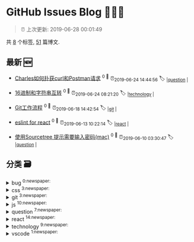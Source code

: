 
# GitHub Issues Blog :tada::tada::tada:
    
> :alarm_clock: 上次更新: 2019-06-28 00:01:49
    
共 [8](https://github.com/xuya227939/blog/labels) 个标签, [51](https://github.com/xuya227939/blog/issues) 篇博文.
## 最新 :new: 
- [Charles如何扑获curl和Postman请求](https://github.com/xuya227939/blog/issues/66) <sup>0 :speech_balloon:</sup>  			 :alarm_clock:<sub>2019-06-24 14:44:56</sub> 
 :label: 	<sub>|</sub><sub>[question](https://github.com/xuya227939/blog/labels/question)	|	</sub>

- [16进制和字符串互转](https://github.com/xuya227939/blog/issues/65) <sup>0 :speech_balloon:</sup>  			 :alarm_clock:<sub>2019-06-24 08:21:20</sub> 
 :label: 	<sub>|</sub><sub>[technology](https://github.com/xuya227939/blog/labels/technology)	|	</sub>

- [Git工作流程](https://github.com/xuya227939/blog/issues/64) <sup>0 :speech_balloon:</sup>  			 :alarm_clock:<sub>2019-06-18 14:42:54</sub> 
 :label: 	<sub>|</sub><sub>[git](https://github.com/xuya227939/blog/labels/git)	|	</sub>

- [eslint for react](https://github.com/xuya227939/blog/issues/63) <sup>0 :speech_balloon:</sup>  			 :alarm_clock:<sub>2019-06-13 10:22:14</sub> 
 :label: 	<sub>|</sub><sub>[react](https://github.com/xuya227939/blog/labels/react)	|	</sub>

- [使用Sourcetree 提示需要输入密码(mac)](https://github.com/xuya227939/blog/issues/62) <sup>0 :speech_balloon:</sup>  			 :alarm_clock:<sub>2019-06-10 03:30:47</sub> 
 :label: 	<sub>|</sub><sub>[question](https://github.com/xuya227939/blog/labels/question)	|	</sub>

## 分类  :card_file_box: 

<details>
<summary>bug	<sup>0:newspaper:</sup></summary>



</details>

<details>
<summary>css	<sup>3:newspaper:</sup></summary>

- [垂直居中](https://github.com/xuya227939/blog/issues/32)  <sup>0 :speech_balloon:</sup>  	 :alarm_clock:<sub>2018-09-27 11:14:57</sub> 
- [水平居中](https://github.com/xuya227939/blog/issues/31)  <sup>0 :speech_balloon:</sup>  	 :alarm_clock:<sub>2018-09-27 11:14:10</sub> 
- [CSS盒模型](https://github.com/xuya227939/blog/issues/21)  <sup>0 :speech_balloon:</sup>  	 :alarm_clock:<sub>2018-07-23 07:20:49</sub> 


</details>

<details>
<summary>git	<sup>3:newspaper:</sup></summary>

- [Git工作流程](https://github.com/xuya227939/blog/issues/64)  <sup>0 :speech_balloon:</sup>  	 :alarm_clock:<sub>2019-06-18 14:42:54</sub> 
- [Git常用命令](https://github.com/xuya227939/blog/issues/36)  <sup>0 :speech_balloon:</sup>  	 :alarm_clock:<sub>2018-11-04 09:34:11</sub> 
- [github本地配置和全局配置](https://github.com/xuya227939/blog/issues/35)  <sup>0 :speech_balloon:</sup>  	 :alarm_clock:<sub>2018-10-25 08:43:53</sub> 


</details>

<details>
<summary>js	<sup>10:newspaper:</sup></summary>

- [js实现deepCopy](https://github.com/xuya227939/blog/issues/46)  <sup>0 :speech_balloon:</sup>  	 :alarm_clock:<sub>2019-03-12 02:18:02</sub> 
- [精通Js(持续更新)](https://github.com/xuya227939/blog/issues/40)  <sup>0 :speech_balloon:</sup>  	 :alarm_clock:<sub>2018-12-21 03:26:56</sub> 
- [javascript 运行机制类文章](https://github.com/xuya227939/blog/issues/33)  <sup>0 :speech_balloon:</sup>  	 :alarm_clock:<sub>2018-09-29 06:51:02</sub> 
- [es6知识点](https://github.com/xuya227939/blog/issues/28)  <sup>0 :speech_balloon:</sup>  	 :alarm_clock:<sub>2018-08-30 12:12:45</sub> 
- [JS垃圾回收机制](https://github.com/xuya227939/blog/issues/22)  <sup>0 :speech_balloon:</sup>  	 :alarm_clock:<sub>2018-07-23 07:30:03</sub> 
- [Js实现队列](https://github.com/xuya227939/blog/issues/20)  <sup>0 :speech_balloon:</sup>  	 :alarm_clock:<sub>2018-07-19 02:08:43</sub> 
- [Js实现出入栈操作](https://github.com/xuya227939/blog/issues/18)  <sup>0 :speech_balloon:</sup>  	 :alarm_clock:<sub>2018-07-18 01:22:58</sub> 
- [Js实现列表操作](https://github.com/xuya227939/blog/issues/17)  <sup>0 :speech_balloon:</sup>  	 :alarm_clock:<sub>2018-07-17 08:54:16</sub> 
- [Js实现各种排序](https://github.com/xuya227939/blog/issues/16)  <sup>0 :speech_balloon:</sup>  	 :alarm_clock:<sub>2018-07-16 03:23:52</sub> 
- [Js实现斐波那契数列](https://github.com/xuya227939/blog/issues/15)  <sup>0 :speech_balloon:</sup>  	 :alarm_clock:<sub>2018-07-16 03:05:07</sub> 


</details>

<details>
<summary>question	<sup>7:newspaper:</sup></summary>

- [Charles如何扑获curl和Postman请求](https://github.com/xuya227939/blog/issues/66)  <sup>0 :speech_balloon:</sup>  	 :alarm_clock:<sub>2019-06-24 14:44:56</sub> 
- [使用Sourcetree 提示需要输入密码(mac)](https://github.com/xuya227939/blog/issues/62)  <sup>0 :speech_balloon:</sup>  	 :alarm_clock:<sub>2019-06-10 03:30:47</sub> 
- [ERR_SSL_PROTOCOL_ERROR](https://github.com/xuya227939/blog/issues/53)  <sup>0 :speech_balloon:</sup>  	 :alarm_clock:<sub>2019-05-12 12:15:52</sub> 
- [PhantomJS not found on PATH](https://github.com/xuya227939/blog/issues/51)  <sup>0 :speech_balloon:</sup>  	 :alarm_clock:<sub>2019-05-06 08:02:32</sub> 
- [阿里云oss如何通过node.js上传图片](https://github.com/xuya227939/blog/issues/49)  <sup>0 :speech_balloon:</sup>  	 :alarm_clock:<sub>2019-03-29 03:45:46</sub> 
- [Could not execute GraphicsMagick/ImageMagick](https://github.com/xuya227939/blog/issues/14)  <sup>0 :speech_balloon:</sup>  	 :alarm_clock:<sub>2018-06-27 01:35:12</sub> 
- [Nginx&node.js&express配置https](https://github.com/xuya227939/blog/issues/12)  <sup>0 :speech_balloon:</sup>  	 :alarm_clock:<sub>2018-06-25 09:19:07</sub> 


</details>

<details>
<summary>react	<sup>14:newspaper:</sup></summary>

- [eslint for react](https://github.com/xuya227939/blog/issues/63)  <sup>0 :speech_balloon:</sup>  	 :alarm_clock:<sub>2019-06-13 10:22:14</sub> 
- [一款基于react开源的ui库（仅供参考，莫用与生产。）](https://github.com/xuya227939/blog/issues/48)  <sup>0 :speech_balloon:</sup>  	 :alarm_clock:<sub>2019-03-26 08:12:24</sub> 
- [前端技术架构选型](https://github.com/xuya227939/blog/issues/37)  <sup>0 :speech_balloon:</sup>  	 :alarm_clock:<sub>2018-11-20 09:46:12</sub> 
- [React原理](https://github.com/xuya227939/blog/issues/26)  <sup>0 :speech_balloon:</sup>  	 :alarm_clock:<sub>2018-07-31 06:26:38</sub> 
- [Redux原理](https://github.com/xuya227939/blog/issues/25)  <sup>0 :speech_balloon:</sup>  	 :alarm_clock:<sub>2018-07-30 03:24:30</sub> 
- [React如何进行上传图片](https://github.com/xuya227939/blog/issues/11)  <sup>0 :speech_balloon:</sup>  	 :alarm_clock:<sub>2018-06-15 08:16:03</sub> 
- [React全家桶建站教程-发布](https://github.com/xuya227939/blog/issues/10)  <sup>2 :speech_balloon:</sup>  	 :alarm_clock:<sub>2018-06-08 02:21:42</sub> 
- [React全家桶建站教程-Redux&Saga](https://github.com/xuya227939/blog/issues/7)  <sup>0 :speech_balloon:</sup>  	 :alarm_clock:<sub>2018-06-08 02:16:34</sub> 
- [React全家桶建站教程-Router](https://github.com/xuya227939/blog/issues/6)  <sup>0 :speech_balloon:</sup>  	 :alarm_clock:<sub>2018-06-08 02:16:04</sub> 
- [React全家桶建站教程-Webpack](https://github.com/xuya227939/blog/issues/5)  <sup>0 :speech_balloon:</sup>  	 :alarm_clock:<sub>2018-06-08 01:47:55</sub> 
- [React全家桶建站教程-React&Ant](https://github.com/xuya227939/blog/issues/4)  <sup>0 :speech_balloon:</sup>  	 :alarm_clock:<sub>2018-06-08 00:57:25</sub> 
- [React全家桶建站教程-Nginx](https://github.com/xuya227939/blog/issues/3)  <sup>0 :speech_balloon:</sup>  	 :alarm_clock:<sub>2018-06-07 05:41:45</sub> 
- [React全家桶建站教程-Express](https://github.com/xuya227939/blog/issues/2)  <sup>0 :speech_balloon:</sup>  	 :alarm_clock:<sub>2018-06-07 03:37:22</sub> 
- [React全家桶建站教程-必看](https://github.com/xuya227939/blog/issues/1)  <sup>0 :speech_balloon:</sup>  	 :alarm_clock:<sub>2018-06-07 02:32:34</sub> 


</details>

<details>
<summary>technology	<sup>9:newspaper:</sup></summary>

- [16进制和字符串互转](https://github.com/xuya227939/blog/issues/65)  <sup>0 :speech_balloon:</sup>  	 :alarm_clock:<sub>2019-06-24 08:21:20</sub> 
- [babel6升级7](https://github.com/xuya227939/blog/issues/60)  <sup>0 :speech_balloon:</sup>  	 :alarm_clock:<sub>2019-06-05 05:25:00</sub> 
- [weex封装dialog源码，支持自定义内容](https://github.com/xuya227939/blog/issues/45)  <sup>0 :speech_balloon:</sup>  	 :alarm_clock:<sub>2019-03-09 00:41:04</sub> 
- [ant-design表格列拖拽，部分源码](https://github.com/xuya227939/blog/issues/44)  <sup>0 :speech_balloon:</sup>  	 :alarm_clock:<sub>2019-01-09 14:50:08</sub> 
- [前端如何支持pdf、excel、word在线预览](https://github.com/xuya227939/blog/issues/42)  <sup>0 :speech_balloon:</sup>  	 :alarm_clock:<sub>2018-12-27 07:54:14</sub> 
- [图片和文件预览组件(部分源码)，可拖动，缩小，放大。](https://github.com/xuya227939/blog/issues/41)  <sup>0 :speech_balloon:</sup>  	 :alarm_clock:<sub>2018-12-26 07:05:59</sub> 
- [修改滚动条样式](https://github.com/xuya227939/blog/issues/30)  <sup>0 :speech_balloon:</sup>  	 :alarm_clock:<sub>2018-09-20 12:02:42</sub> 
- [跨域](https://github.com/xuya227939/blog/issues/29)  <sup>0 :speech_balloon:</sup>  	 :alarm_clock:<sub>2018-09-17 13:52:56</sub> 
- [网站性能优化几个点](https://github.com/xuya227939/blog/issues/27)  <sup>0 :speech_balloon:</sup>  	 :alarm_clock:<sub>2018-08-16 02:18:12</sub> 


</details>

<details>
<summary>vscode	<sup>1:newspaper:</sup></summary>

- [vscode 自定义配置sublime主题色](https://github.com/xuya227939/blog/issues/52)  <sup>0 :speech_balloon:</sup>  	 :alarm_clock:<sub>2019-05-07 02:31:15</sub> 


</details>
